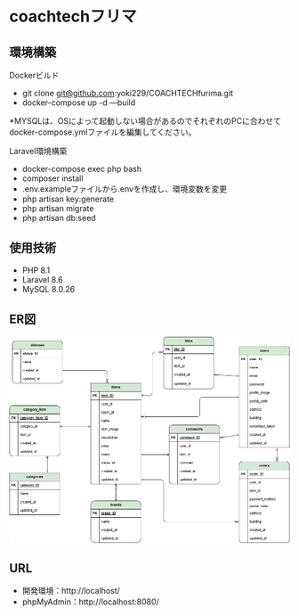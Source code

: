 # coachtechフリマ



## 環境構築

Dockerビルド

- git clone git@github.com:yoki229/COACHTECHfurima.git
- docker-compose up -d —build

*MYSQLは、OSによって起動しない場合があるのでそれぞれのPCに合わせてdocker-compose.ymlファイルを編集してください。

Laravel環境構築

- docker-compose exec php bash
- composer install
- .env.exampleファイルから.envを作成し、環境変数を変更
- php artisan key:generate
- php artisan migrate
- php artisan db:seed


## 使用技術

- PHP 8.1
- Laravel 8.6
- MySQL 8.0.26


## ER図

![ER図](readme-assets/table.drawio.png)


## URL

- 開発環境：http://localhost/
- phpMyAdmin：http://localhost:8080/
